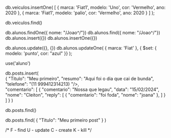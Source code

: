 db.veiculos.insertOne(
    [
    { marca: 'Fiat1', modelo: 'Uno', cor: 'Vermelho', ano: 2020 },
    { marca: 'Fiat1', modelo: 'palio', cor: 'Vermelho', ano: 2020 }
    ]
);

db.veiculos.find()

db.alunos.findOne({ nome: "/Joao^/"})
db.alunos.find({ nome: "/Joao^/"})
db.alunos.insert({})
db.alunos.insertOne({})

db.alunos.update({<WHERE>}, {<SET>})
db.alunos.updateOne(
    { marca: 'Fiat' },
    { $set: { modelo: 'punto', cor: "azul" }}
);

use('aluno')

db.posts.insert(  
    {
        "Titulo": "Meu primeiro",
        "resumo": "Aqui foi o dia que cai de bunda",
        "telefone": "(11 999412314213) "/>,   
        "comentario": [
            {
                "comentario": "Nossa que legau",
                "data": "15/02/2024",
                "nome": "Cleiton",
                "reply": [
                    {
                        "comentario": "foi foda",
                        "nome": "joana"
                    },
                ]
            }
        ]
    }
)

db.posts.find()

db.posts.find(
    {
       "Titulo": "Meu primeiro post"
    }
)

/*
F - find
U - update
C - create
K - kill
*/
